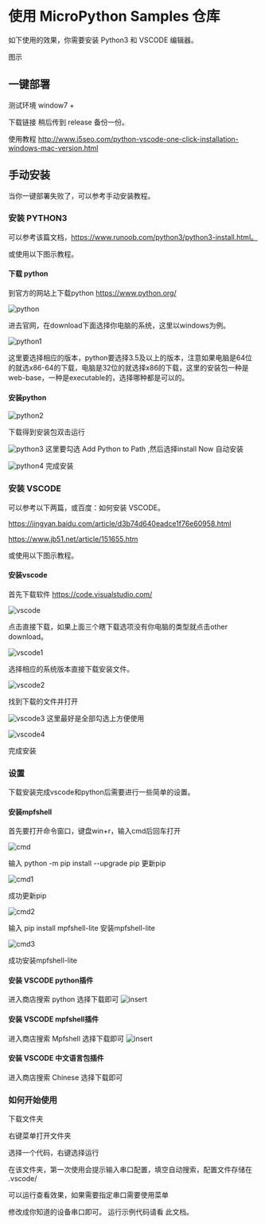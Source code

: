 # 使用 MicroPython Samples 仓库

如下使用的效果，你需要安装 Python3 和 VSCODE 编辑器。

图示

## 一键部署

测试环境 window7 +

下载链接
稍后传到 release 备份一份。

使用教程
http://www.i5seo.com/python-vscode-one-click-installation-windows-mac-version.html

## 手动安装

当你一键部署失败了，可以参考手动安装教程。

### 安装 PYTHON3 

可以参考该篇文档，<https://www.runoob.com/python3/python3-install.html。>

或使用以下图示教程。

#### 下载 python

到官方的网站上下载python https://www.python.org/

![python](images/../../images/python.png)

进去官网，在download下面选择你电脑的系统，这里以windows为例。

![python1](images/../../images/python1.jpg)

这里要选择相应的版本，python要选择3.5及以上的版本，注意如果电脑是64位的就选x86-64的下载，电脑是32位的就选择x86的下载，这里的安装包一种是web-base，一种是executable的，选择哪种都是可以的。

#### 安装python

![python2](images/../../images/python2.jpg)

下载得到安装包双击运行

![python3](images/../../images/python3.jpg)
这里要勾选 Add Python to Path ,然后选择install Now 自动安装

![python4](images/../../images/python4.jpg)
完成安装

### 安装 VSCODE

可以参考以下两篇，或百度：如何安装 VSCODE。

<https://jingyan.baidu.com/article/d3b74d640eadce1f76e60958.html>

<https://www.jb51.net/article/151655.htm>

或使用以下图示教程。

#### 安装vscode

首先下载软件 <https://code.visualstudio.com/>

![vscode](images/../../images/vscode.png)

点击直接下载，如果上面三个瞎下载选项没有你电脑的类型就点击other download。

![vscode1](images/../../images/vscode1.png)

选择相应的系统版本直接下载安装文件。

![vscode2](images/../../images/vscode2.jpg)

找到下载的文件并打开

![vscode3](images/../../images/vscode4.jpg)
这里最好是全部勾选上方便使用

![vscode4](../images/vscode5.jpg)

完成安装

### 设置

下载安装完成vscode和python后需要进行一些简单的设置。

#### 安装mpfshell

首先要打开命令窗口，键盘win+r，输入cmd后回车打开

![cmd](images/../../images/cmd.png)

输入 python -m pip install --upgrade pip 更新pip

![cmd1](images/../../images/cmd1.png)

成功更新pip

![cmd2](images/../../images/cmd2.png)

输入 pip install mpfshell-lite 安装mpfshell-lite

![cmd3](images/../../images/cmd3.jpg)

成功安装mpfshell-lite

#### 安装 VSCODE python插件

进入商店搜索 python 选择下载即可
![insert](images/../../images/insert.png)

#### 安装 VSCODE mpfshell插件

进入商店搜索 Mpfshell 选择下载即可
![insert](images/../../images/insert1.png)

#### 安装 VSCODE 中文语言包插件

进入商店搜索 Chinese 选择下载即可

### 如何开始使用

下载文件夹

右键菜单打开文件夹

选择一个代码，右键选择运行

在该文件夹，第一次使用会提示输入串口配置，填空自动搜索，配置文件存储在 .vscode/

可以运行查看效果，如果需要指定串口需要使用菜单 

修改成你知道的设备串口即可。
运行示例代码请看 此文档。
